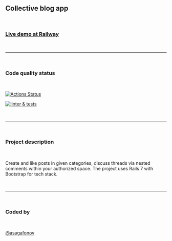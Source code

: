 ## Collective blog app

<br>


### [Live demo at Railway](https://rails-project-64-production-6e5e.up.railway.app)

<br>
<hr>
<br>

### Code quality status

<br>

[![Actions Status](https://github.com/asagafonov/rails-project-64/workflows/hexlet-check/badge.svg)](https://github.com/asagafonov/rails-project-64/actions)

[![linter & tests](https://github.com/asagafonov/rails-project-64/actions/workflows/linter-and-tests.yml/badge.svg?branch=main)](https://github.com/asagafonov/rails-project-64/actions/workflows/linter-and-tests.yml)

<br>
<hr>
<br>

### Project description

<br>

Create and like posts in given categories, discuss threads via nested comments within your authorized space. The project uses Rails 7 with Bootstrap for tech stack.

<br>
<hr>
<br>

### Coded by

<br>

[@asagafonov](https://github.com/asagafonov)
